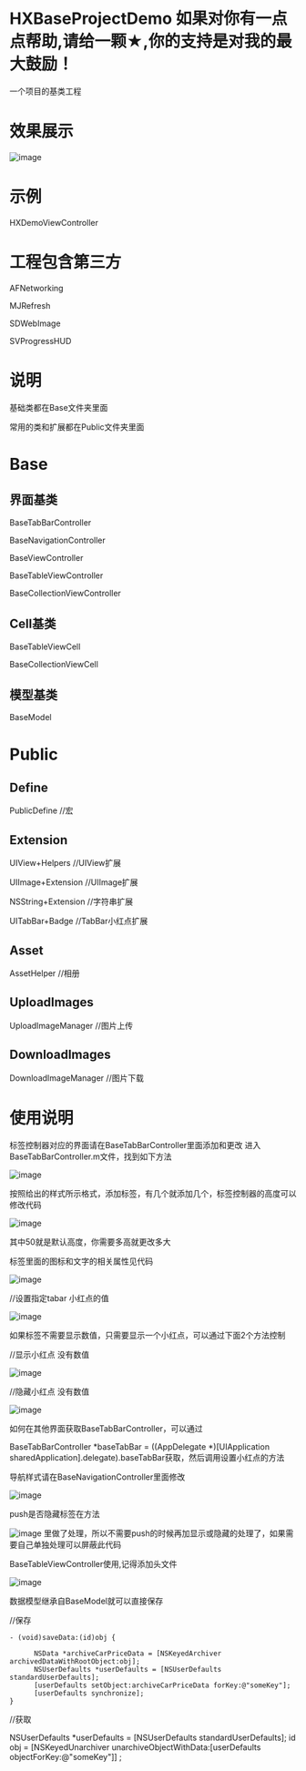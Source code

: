 # HXBaseProjectDemo 如果对你有一点点帮助,请给一颗★,你的支持是对我的最大鼓励！
一个项目的基类工程

# 效果展示
![image](https://github.com/huangxuan518/HXBaseProjectDemo/blob/master/xiaoguo.png)

# 示例
HXDemoViewController

# 工程包含第三方
AFNetworking

MJRefresh

SDWebImage

SVProgressHUD

# 说明
基础类都在Base文件夹里面

常用的类和扩展都在Public文件夹里面

# Base

## 界面基类
BaseTabBarController

BaseNavigationController

BaseViewController

BaseTableViewController

BaseCollectionViewController

## Cell基类
BaseTableViewCell

BaseCollectionViewCell

## 模型基类

BaseModel

# Public

## Define
PublicDefine //宏

## Extension
UIView+Helpers //UIView扩展

UIImage+Extension //UIImage扩展

NSString+Extension //字符串扩展

UITabBar+Badge //TabBar小红点扩展

## Asset
AssetHelper //相册

## UploadImages
UploadImageManager //图片上传

## DownloadImages
DownloadImageManager //图片下载

# 使用说明
标签控制器对应的界面请在BaseTabBarController里面添加和更改
进入BaseTabBarController.m文件，找到如下方法

![image](https://github.com/huangxuan518/HXBaseProjectDemo/blob/master/HXBaseProjectDemo/ShiLiImage/2.png)


按照给出的样式所示格式，添加标签，有几个就添加几个，标签控制器的高度可以修改代码

![image](https://github.com/huangxuan518/HXBaseProjectDemo/blob/master/HXBaseProjectDemo/ShiLiImage/1.png)

其中50就是默认高度，你需要多高就更改多大

标签里面的图标和文字的相关属性见代码

![image](https://github.com/huangxuan518/HXBaseProjectDemo/blob/master/HXBaseProjectDemo/ShiLiImage/3.png)

//设置指定tabar 小红点的值

![image](https://github.com/huangxuan518/HXBaseProjectDemo/blob/master/HXBaseProjectDemo/ShiLiImage/4.png)

如果标签不需要显示数值，只需要显示一个小红点，可以通过下面2个方法控制

//显示小红点 没有数值

![image](https://github.com/huangxuan518/HXBaseProjectDemo/blob/master/HXBaseProjectDemo/ShiLiImage/6.png)

//隐藏小红点 没有数值

![image](https://github.com/huangxuan518/HXBaseProjectDemo/blob/master/HXBaseProjectDemo/ShiLiImage/7.png)

如何在其他界面获取BaseTabBarController，可以通过

BaseTabBarController *baseTabBar = ((AppDelegate *)[UIApplication sharedApplication].delegate).baseTabBar获取，然后调用设置小红点的方法

导航样式请在BaseNavigationController里面修改

![image](https://github.com/huangxuan518/HXBaseProjectDemo/blob/master/HXBaseProjectDemo/ShiLiImage/8.png)

push是否隐藏标签在方法

![image](https://github.com/huangxuan518/HXBaseProjectDemo/blob/master/HXBaseProjectDemo/ShiLiImage/9.png)
里做了处理，所以不需要push的时候再加显示或隐藏的处理了，如果需要自己单独处理可以屏蔽此代码

BaseTableViewController使用,记得添加头文件

![image](https://github.com/huangxuan518/HXBaseProjectDemo/blob/master/HXBaseProjectDemo/ShiLiImage/10.png)


数据模型继承自BaseModel就可以直接保存

//保存

    - (void)saveData:(id)obj {

          NSData *archiveCarPriceData = [NSKeyedArchiver archivedDataWithRootObject:obj];
          NSUserDefaults *userDefaults = [NSUserDefaults standardUserDefaults];
          [userDefaults setObject:archiveCarPriceData forKey:@"someKey"];
          [userDefaults synchronize];
    }

//获取

NSUserDefaults *userDefaults = [NSUserDefaults standardUserDefaults];
id obj = [NSKeyedUnarchiver unarchiveObjectWithData:[userDefaults objectForKey:@"someKey"]] ;
